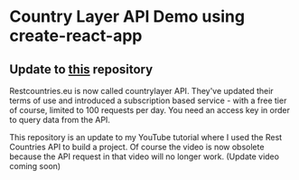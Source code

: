 # Country Layer API Demo using create-react-app

## Update to [this](https://github.com/SankThomas/rest-countries-api) repository

Restcountries.eu is now called countrylayer API. They've updated their terms of use and introduced a subscription based service - with a free tier of course, limited to 100 requests per day. You need an access key in order to query data from the API.

This repository is an update to my YouTube tutorial where I used the Rest Countries API to build a project. Of course the video is now obsolete because the API request in that video will no longer work. (Update video coming soon)
